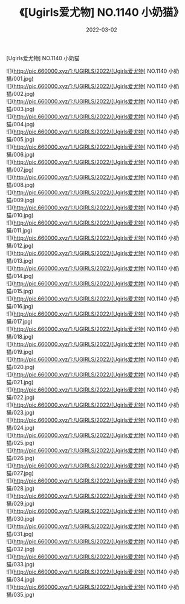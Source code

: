 ﻿---
layout: post
title:  《[Ugirls爱尤物] NO.1140 小奶猫》
date:   2022-03-02
img: http://pic.660000.xyz/1:/UGIRLS/2022/[Ugirls爱尤物] NO.1140 小奶猫/000.jpg
categories: [美女, 清纯, 唯美]
---

[Ugirls爱尤物] NO.1140 小奶猫

 ![](http://pic.660000.xyz/1:/UGIRLS/2022/[Ugirls爱尤物] NO.1140 小奶猫/001.jpg) <br>![](http://pic.660000.xyz/1:/UGIRLS/2022/[Ugirls爱尤物] NO.1140 小奶猫/002.jpg) <br>![](http://pic.660000.xyz/1:/UGIRLS/2022/[Ugirls爱尤物] NO.1140 小奶猫/003.jpg) <br>![](http://pic.660000.xyz/1:/UGIRLS/2022/[Ugirls爱尤物] NO.1140 小奶猫/004.jpg) <br>![](http://pic.660000.xyz/1:/UGIRLS/2022/[Ugirls爱尤物] NO.1140 小奶猫/005.jpg) <br>![](http://pic.660000.xyz/1:/UGIRLS/2022/[Ugirls爱尤物] NO.1140 小奶猫/006.jpg) <br>![](http://pic.660000.xyz/1:/UGIRLS/2022/[Ugirls爱尤物] NO.1140 小奶猫/007.jpg) <br>![](http://pic.660000.xyz/1:/UGIRLS/2022/[Ugirls爱尤物] NO.1140 小奶猫/008.jpg) <br>![](http://pic.660000.xyz/1:/UGIRLS/2022/[Ugirls爱尤物] NO.1140 小奶猫/009.jpg) <br>![](http://pic.660000.xyz/1:/UGIRLS/2022/[Ugirls爱尤物] NO.1140 小奶猫/010.jpg) <br>![](http://pic.660000.xyz/1:/UGIRLS/2022/[Ugirls爱尤物] NO.1140 小奶猫/011.jpg) <br>![](http://pic.660000.xyz/1:/UGIRLS/2022/[Ugirls爱尤物] NO.1140 小奶猫/012.jpg) <br>![](http://pic.660000.xyz/1:/UGIRLS/2022/[Ugirls爱尤物] NO.1140 小奶猫/013.jpg) <br>![](http://pic.660000.xyz/1:/UGIRLS/2022/[Ugirls爱尤物] NO.1140 小奶猫/014.jpg) <br>![](http://pic.660000.xyz/1:/UGIRLS/2022/[Ugirls爱尤物] NO.1140 小奶猫/015.jpg) <br>![](http://pic.660000.xyz/1:/UGIRLS/2022/[Ugirls爱尤物] NO.1140 小奶猫/016.jpg) <br>![](http://pic.660000.xyz/1:/UGIRLS/2022/[Ugirls爱尤物] NO.1140 小奶猫/017.jpg) <br>![](http://pic.660000.xyz/1:/UGIRLS/2022/[Ugirls爱尤物] NO.1140 小奶猫/018.jpg) <br>![](http://pic.660000.xyz/1:/UGIRLS/2022/[Ugirls爱尤物] NO.1140 小奶猫/019.jpg) <br>![](http://pic.660000.xyz/1:/UGIRLS/2022/[Ugirls爱尤物] NO.1140 小奶猫/020.jpg) <br>![](http://pic.660000.xyz/1:/UGIRLS/2022/[Ugirls爱尤物] NO.1140 小奶猫/021.jpg) <br>![](http://pic.660000.xyz/1:/UGIRLS/2022/[Ugirls爱尤物] NO.1140 小奶猫/022.jpg) <br>![](http://pic.660000.xyz/1:/UGIRLS/2022/[Ugirls爱尤物] NO.1140 小奶猫/023.jpg) <br>![](http://pic.660000.xyz/1:/UGIRLS/2022/[Ugirls爱尤物] NO.1140 小奶猫/024.jpg) <br>![](http://pic.660000.xyz/1:/UGIRLS/2022/[Ugirls爱尤物] NO.1140 小奶猫/025.jpg) <br>![](http://pic.660000.xyz/1:/UGIRLS/2022/[Ugirls爱尤物] NO.1140 小奶猫/026.jpg) <br>![](http://pic.660000.xyz/1:/UGIRLS/2022/[Ugirls爱尤物] NO.1140 小奶猫/027.jpg) <br>![](http://pic.660000.xyz/1:/UGIRLS/2022/[Ugirls爱尤物] NO.1140 小奶猫/028.jpg) <br>![](http://pic.660000.xyz/1:/UGIRLS/2022/[Ugirls爱尤物] NO.1140 小奶猫/029.jpg) <br>![](http://pic.660000.xyz/1:/UGIRLS/2022/[Ugirls爱尤物] NO.1140 小奶猫/030.jpg) <br>![](http://pic.660000.xyz/1:/UGIRLS/2022/[Ugirls爱尤物] NO.1140 小奶猫/031.jpg) <br>![](http://pic.660000.xyz/1:/UGIRLS/2022/[Ugirls爱尤物] NO.1140 小奶猫/032.jpg) <br>![](http://pic.660000.xyz/1:/UGIRLS/2022/[Ugirls爱尤物] NO.1140 小奶猫/033.jpg) <br>![](http://pic.660000.xyz/1:/UGIRLS/2022/[Ugirls爱尤物] NO.1140 小奶猫/034.jpg) <br>![](http://pic.660000.xyz/1:/UGIRLS/2022/[Ugirls爱尤物] NO.1140 小奶猫/035.jpg) <br>